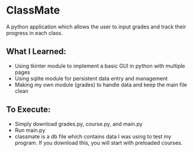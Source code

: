 # ClassMate
A python application which allows the user to input grades and track their progress in each class.

## What I Learned:
- Using tkinter module to implement a basic GUI in python with multiple pages
- Using sqlite module for persistent data entry and management 
- Making my own module (grades) to handle  data and keep the main file clean

## To Execute:
- Simply download grades.py, course.py, and main.py
- Run main.py
- classmate is a db file which contains data I was using to test my program. If you download this, you will start with preloaded courses.